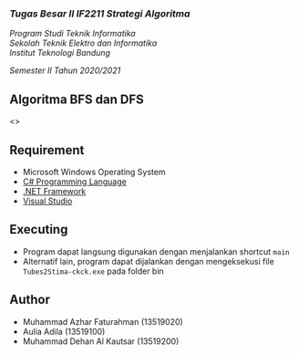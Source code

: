 ### *Tugas Besar II IF2211 Strategi Algoritma*

*Program Studi Teknik Informatika* <br />
*Sekolah Teknik Elektro dan Informatika* <br />
*Institut Teknologi Bandung* <br />

*Semester II Tahun 2020/2021*

## Algoritma BFS dan DFS
<<ISI>>

## Requirement
- Microsoft Windows Operating System  
- [C# Programming Language](https://visualstudio.microsoft.com/downloads/)
- [.NET Framework](https://dotnet.microsoft.com/download/dotnet-framework)
- [Visual Studio](https://visualstudio.microsoft.com/downloads/)

## Executing
- Program dapat langsung digunakan dengan menjalankan shortcut `main`
- Alternatif lain, program dapat dijalankan dengan mengeksekusi file `Tubes2Stima-ckck.exe` pada folder bin

## Author
- Muhammad Azhar Faturahman (13519020)
- Aulia Adila (13519100)
- Muhammad Dehan Al Kautsar (13519200)
